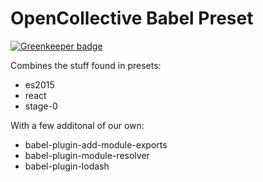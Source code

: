 # OpenCollective Babel Preset

[![Greenkeeper badge](https://badges.greenkeeper.io/opencollective/babel-preset-opencollective.svg)](https://greenkeeper.io/)

Combines the stuff found in presets:
  - es2015
  - react
  - stage-0

With a few additonal of our own:

- babel-plugin-add-module-exports
- babel-plugin-module-resolver
- babel-plugin-lodash
